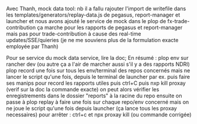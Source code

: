 Avec Thanh, mock data tool:
nb il a fallu rajouter l'import de writefile dans les templates/generators/replay-data.js de pegasus, report-manager et launcher
et nous avons ajouté le service de mock dans le plop de fx-trade-contribution
ça marche pour les rapports de pegasus et report-manager mais pas pour trade-contribution à cause des real-time updates/SSE/quieries (je ne me souviens plus de la formulation exacte employée par Thanh)

Pour se service du mock data service, lire la doc;
En résumé :
plop env sur rancher dev (ou autre ça a l'air de marcher aussi s'il y a des rapports NDRl)
plop record une fois sur tous les env/terminal des repos concernés mais ne lancer le script qu'une fois, depuis le terminal de launcher par ex.
puis faire ses manips pour record les rapports utiles
puis ctrl+C
puis nxp kill proxay (verif sur la doc la commande exacte)
on peut alors vérifier les enregistrements dans le dossier "reports" à la racine du repo
ensuite on passe à plop replay
à faire une fois sur chaque repo/env concerné mais
on ne joue le script qu'une fois depuis launcher (ça lance tous les proxay necessaires)
pour arrêter : ctrl+c et npx proxay kill (ou commande corrigée)
